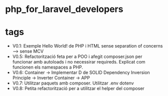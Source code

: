 # php_for_laravel_developers

# tags

- V0.1: Exemple Hello World! de PHP i HTML sense separation of concerns --> sense MCV
- V0.5: Refactorització feta per a POO i afegit composer.json per funcionar amb
  autoloads i no necessirar requireds. Explicat com funcionen els namespaces a
  PHP.
- V0.6: Container -> Implementar D de SOLID Dependency Inversion Principle -> Inverter Container -> APP
- V0.7: Utilitzar paquets amb composer. Utilitzar .env dotenv
- V0.8: Petita refactorització per a utilitzar el helper del composer